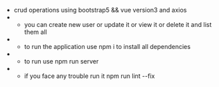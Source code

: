 * crud operations using bootstrap5 && vue version3 and axios
* * you can create new user or update it or view it or delete it and list them all
* * to run the application use npm i to install all dependencies
* * to run use npm run server
* * if you face any trouble run it npm run lint --fix
